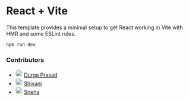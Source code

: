# React + Vite

This template provides a minimal setup to get React working in Vite with HMR and some ESLint rules.


```bash
npm run dev

```
### Contributors

- <img src="https://github.com/Durga200422.png" alt="Narapureddy Durga Prasad" width="20" height="20" style="border-radius: 50%;"> [Durga Prasad](https://github.com/Durga200422)
- <img src="https://github.com/Shivani-Sharma-23.png" alt="Shivani Sharma" width="20" height="20" style="border-radius: 50%;"> [Shivani](https://github.com/Shivani-Sharma-23)
- <img src="https://github.com/sneha-4-22.png" alt="Shivani Sharma" width="20" height="20" style="border-radius: 50%;"> [Sneha](https://github.com/sneha-4-22)

